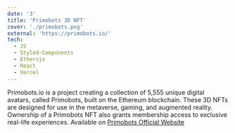 ```yaml
---
date: '3'
title: 'Primobots 3D NFT'
cover: './primobots.png'
external: 'https://primobots.io/'
tech:
  - JS
  - Styled-Components
  - Ethersjs
  - React
  - Vercel
---
```


Primobots.io is a project creating a collection of 5,555 unique digital avatars, called Primobots, built on the Ethereum blockchain. These 3D NFTs are designed for use in the metaverse, gaming, and augmented reality. Ownership of a Primobots NFT also grants membership access to exclusive real-life experiences. Available on [Primobots Official Website](https://primobots.io/)
